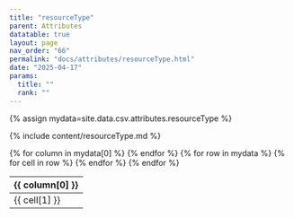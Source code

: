 ```yaml
---
title: "resourceType"
parent: Attributes
datatable: true
layout: page
nav_order: "66"
permalink: "docs/attributes/resourceType.html"
date: "2025-04-17"
params:
  title: ""
  rank: ""
---
```

{% assign mydata=site.data.csv.attributes.resourceType %} 

{% include content/resourceType.md %}

<table id="myTable" class="display" style="width:100%">
    <thead>
    {% for column in mydata[0] %}
        <th>{{ column[0] }}</th>
    {% endfor %}
    </thead>
    <tbody>
    {% for row in mydata %}
        <tr>
        {% for cell in row %}
            <td>{{ cell[1] }}</td>
        {% endfor %}
        </tr>
    {% endfor %}
    </tbody>
</table>
<script type="text/javascript">
  $(document).ready(function () {
    $('#myTable').DataTable({
      responsive: true,
      deferRender: false,
      paging: false,
      order: [],
    });
  });
</script>
